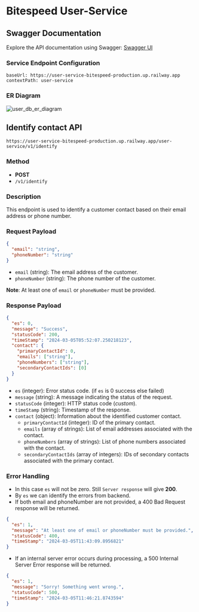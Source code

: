 # Bitespeed User-Service

## Swagger Documentation
Explore the API documentation using Swagger:
[Swagger UI](https://user-service-bitespeed-production.up.railway.app/user-service/swagger-ui/index.html#/)


### Service Endpoint Configuration

```
baseUrl: https://user-service-bitespeed-production.up.railway.app
contextPath: user-service
```

### ER Diagram
![user_db_er_diagram](https://github.com/Soumya048/user-service-bitespeed/assets/91946820/88667484-fbd6-4cf3-99c0-2d780b895509)


## Identify contact API
```
https://user-service-bitespeed-production.up.railway.app/user-service/v1/identify
```
### Method 
- **POST**
- `/v1/identify`

### Description
This endpoint is used to identify a customer contact based on their email address or phone number.

### Request Payload
```json
{
  "email": "string",
  "phoneNumber": "string"
}
```
- `email` (string): The email address of the customer.
- `phoneNumber` (string): The phone number of the customer.

**Note**: At least one of `email` or `phoneNumber` must be provided.

### Response Payload
```json
{
  "es": 0,
  "message": "Success",
  "statusCode": 200,
  "timeStamp": "2024-03-05T05:52:07.250218123",
  "contact": {
    "primaryContactId": 0, 
    "emails": ["string"],
    "phoneNumbers": ["string"],
    "secondaryContactIds": [0] 
  }
}
```

- `es` (integer): Error status code. (if `es` is 0 success else failed)
- `message` (string): A message indicating the status of the request.
- `statusCode` (integer): HTTP status code (_custom_).
- `timeStamp` (string): Timestamp of the response.
- `contact` (object): Information about the identified customer contact.
    - `primaryContactId` (integer): ID of the primary contact.
    - `emails` (array of strings): List of email addresses associated with the contact.
    - `phoneNumbers` (array of strings): List of phone numbers associated with the contact.
    - `secondaryContactIds` (array of integers): IDs of secondary contacts associated with the primary contact.

### Error Handling
- In this case `es` will not be zero. Still `Server response` will give **200**. 
- By `es` we can identify the errors from backend.
- If both email and phoneNumber are not provided, a 400 Bad Request response will be returned.
```json
{
  "es": 1,
  "message": "At least one of email or phoneNumber must be provided.",
  "statusCode": 400,
  "timeStamp": "2024-03-05T11:43:09.8956821"
}
```

- If an internal server error occurs during processing, a 500 Internal Server Error response will be returned.
```json
{
  "es": 1,
  "message": "Sorry! Something went wrong.",
  "statusCode": 500,
  "timeStamp": "2024-03-05T11:46:21.8743594"
}
```

